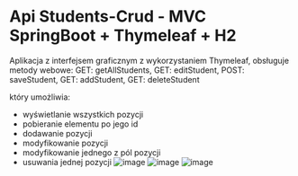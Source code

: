 # Api Students-Crud - MVC SpringBoot + Thymeleaf + H2

Aplikacja z  interfejsem graficznym z wykorzystaniem Thymeleaf, obsługuje metody webowe: 
GET: getAllStudents, GET: editStudent, 
POST: saveStudent, GET: addStudent, GET: deleteStudent

który umożliwia:

* wyświetlanie wszystkich pozycji
* pobieranie elementu po jego id
* dodawanie pozycji
* modyfikowanie pozycji
* modyfikowanie jednego z pól pozycji
* usuwania jednej pozycji
![image](https://user-images.githubusercontent.com/98256146/194699333-4ab1cc67-e9e5-4f4c-abdf-1ceee433d327.png)
![image](https://user-images.githubusercontent.com/98256146/194699370-28d8b23f-76e2-4445-a699-3d5b1601d2a6.png)
![image](https://user-images.githubusercontent.com/98256146/194699391-9e815167-32a5-422c-94d1-4b65803c5277.png)

